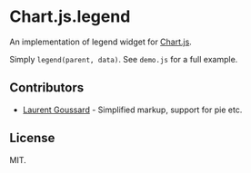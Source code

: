 # Chart.js.legend

An implementation of legend widget for [Chart.js](https://github.com/nnnick/Chart.js).

Simply `legend(parent, data)`. See `demo.js` for a full example.

## Contributors

* [Laurent Goussard](https://github.com/loranger) - Simplified markup, support for pie etc.

## License

MIT.
